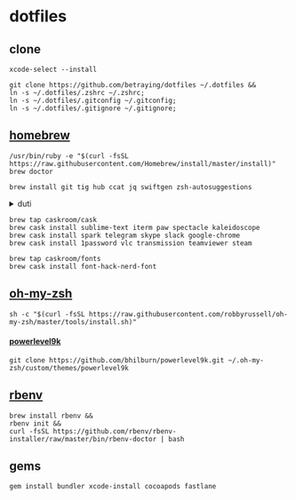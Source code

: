 # dotfiles

## clone
```shell
xcode-select --install
```
```shell
git clone https://github.com/betraying/dotfiles ~/.dotfiles &&
ln -s ~/.dotfiles/.zshrc ~/.zshrc;
ln -s ~/.dotfiles/.gitconfig ~/.gitconfig;
ln -s ~/.dotfiles/.gitignore ~/.gitignore;
```

## [homebrew](https://github.com/Homebrew/brew)
```shell
/usr/bin/ruby -e "$(curl -fsSL https://raw.githubusercontent.com/Homebrew/install/master/install)"
brew doctor
```

```shell
brew install git tig hub ccat jq swiftgen zsh-autosuggestions
```

<details><summary>duti</summary>
  
```shell
brew install duti && 
duti -s com.sublimetext.3 .json all;
duti -s com.sublimetext.3 .txt all;
```
</details>

```shell
brew tap caskroom/cask
brew cask install sublime-text iterm paw spectacle kaleidoscope
brew cask install spark telegram skype slack google-chrome
brew cask install 1password vlc transmission teamviewer steam
```

```shell
brew tap caskroom/fonts
brew cask install font-hack-nerd-font
```

## [oh-my-zsh](https://github.com/robbyrussell/oh-my-zsh)
```shell
sh -c "$(curl -fsSL https://raw.githubusercontent.com/robbyrussell/oh-my-zsh/master/tools/install.sh)"
```

#### [powerlevel9k](https://github.com/bhilburn/powerlevel9k)
```shell
git clone https://github.com/bhilburn/powerlevel9k.git ~/.oh-my-zsh/custom/themes/powerlevel9k
```

## [rbenv](https://github.com/rbenv/rbenv)
```shell
brew install rbenv &&
rbenv init &&
curl -fsSL https://github.com/rbenv/rbenv-installer/raw/master/bin/rbenv-doctor | bash
```

## gems
```shell
gem install bundler xcode-install cocoapods fastlane 
```
